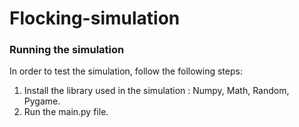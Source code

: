 # Flocking-simulation

### **Running the simulation**

In order to test the simulation, follow the following steps:

1.  Install the library used in the simulation : Numpy, Math, Random, Pygame.
2. Run the main.py file. 
